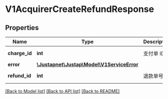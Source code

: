 # V1AcquirerCreateRefundResponse

## Properties
Name | Type | Description | Notes
------------ | ------------- | ------------- | -------------
**charge_id** | **int** | 支付单 ID | [default to 0]
**error** | [**\Justapnet\Justap\Model\V1ServiceError**](V1ServiceError.md) |  | [optional] 
**refund_id** | **int** | 退款单号 | [default to 0]

[[Back to Model list]](../README.md#documentation-for-models) [[Back to API list]](../README.md#documentation-for-api-endpoints) [[Back to README]](../README.md)


